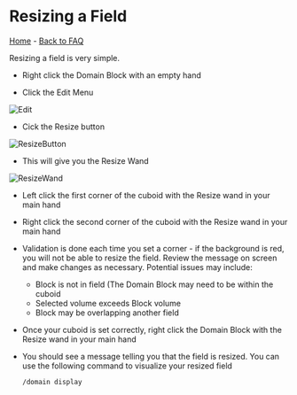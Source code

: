 # Resizing a Field

[Home](https://torpkev.github.io/domain_docs) - [Back to FAQ](https://torpkev.github.io/domain_docs/faq)

Resizing a field is very simple.

- Right click the Domain Block with an empty hand

- Click the Edit Menu

 ![Edit](https://torpkev.github.io/domain_docs/images/edit_button.png)

- Cick the Resize button

 ![ResizeButton](https://torpkev.github.io/domain_docs/images/resize_button.png)
 
- This will give you the Resize Wand

 ![ResizeWand](https://torpkev.github.io/domain_docs/images/resize_wand.png)

- Left click the first corner of the cuboid with the Resize wand in your main hand

- Right click the second corner of the cuboid with the Resize wand in your main hand

- Validation is done each time you set a corner - if the background is red, you will not be able to resize the field.  Review the message on screen and make changes as necessary.
  Potential issues may include:
  - Block is not in field (The Domain Block may need to be within the cuboid
  - Selected volume exceeds Block volume
  - Block may be overlapping another field

- Once your cuboid is set correctly, right click the Domain Block with the Resize wand in your main hand

- You should see a message telling you that the field is resized.  You can use the following command to visualize your resized field

      /domain display
      
 
